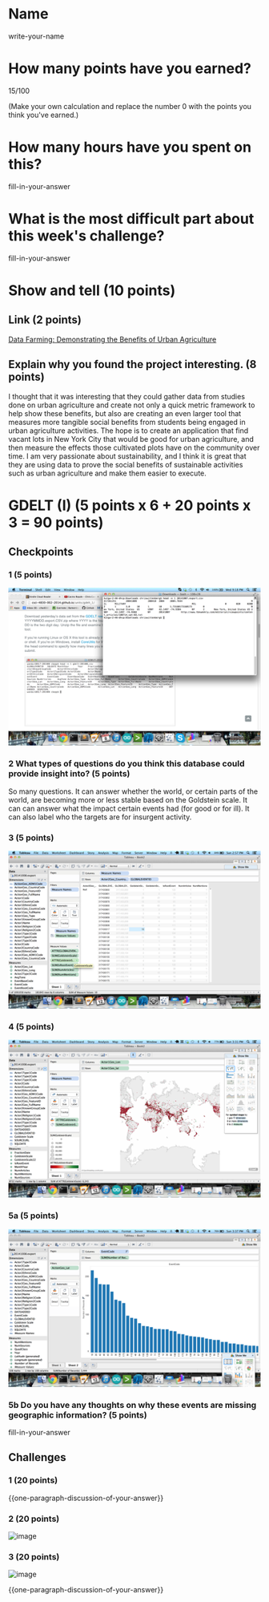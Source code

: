 # Name

write-your-name

# How many points have you earned?

15/100

(Make your own calculation and replace the number 0 with the points you think you've earned.)

# How many hours have you spent on this?

fill-in-your-answer

# What is the most difficult part about this week's challenge?

fill-in-your-answer

# Show and tell (10 points)

## Link (2 points)

[Data Farming: Demonstrating the Benefits of Urban Agriculture ](http://sustainablecitiescollective.com/big-city/133921/data-farming-demonstrating-benefits-urban-agriculture)

## Explain why you found the project interesting. (8 points)

I thought that it was interesting that they could gather data from studies done on urban agriculture and create not only a quick metric framework to help show these benefits, but also are creating an even larger tool that measures more tangible social benefits from students being engaged in urban agriculture activities. The hope is to create an application that find vacant lots in New York City that would be good for urban agriculture, and then measure the effects those cultivated plots have on the community over time. I am very passionate about sustainability, and I think it is great that they are using data to prove the social benefits of sustainable activities such as urban agriculture and make them easier to execute. 

# GDELT (I) (5 points x 6 + 20 points x 3 = 90 points)

## Checkpoints

### 1 (5 points)

![image](C7Checkpoint1.png?raw=true)

### 2 What types of questions do you think this database could provide insight into? (5 points)

So many questions. It can answer whether the world, or certain parts of the world, are becoming more or less stable based on the Goldstein scale. It can can answer what the impact certain events had (for good or for ill). It can also label who the targets are for insurgent activity. 

### 3 (5 points)

![image](C7Checkpoint3.png?raw=true)

### 4 (5 points)

![image](C7Checkpoint4.png?raw=true)

### 5a (5 points)

![image](C7Checkpoint5.png?raw=true)

### 5b Do you have any thoughts on why these events are missing geographic information? (5 points)

fill-in-your-answer

## Challenges

### 1 (20 points)
{{one-paragraph-discussion-of-your-answer}}

### 2 (20 points)

![image](image.png?raw=true)

### 3 (20 points)

![image](image.png?raw=true)

{{one-paragraph-discussion-of-your-answer}}
